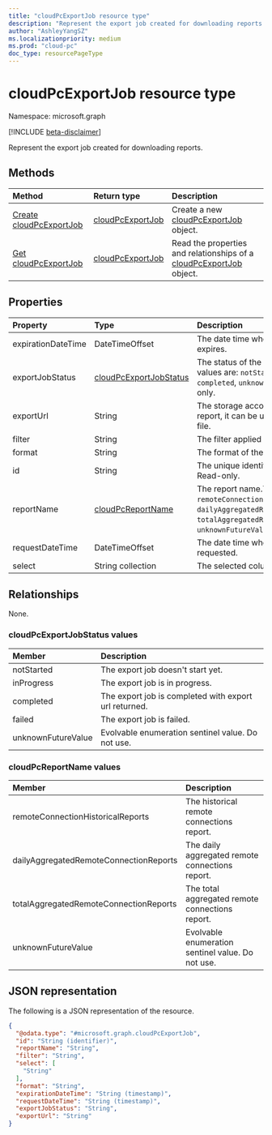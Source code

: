 ```yaml
---
title: "cloudPcExportJob resource type"
description: "Represent the export job created for downloading reports."
author: "AshleyYangSZ"
ms.localizationpriority: medium
ms.prod: "cloud-pc"
doc_type: resourcePageType
---
```


# cloudPcExportJob resource type

Namespace: microsoft.graph

[!INCLUDE [beta-disclaimer](../../includes/beta-disclaimer.md)]

Represent the export job created for downloading reports.

## Methods
|Method|Return type|Description|
|:---|:---|:---|
|[Create cloudPcExportJob](../api/cloudpcreports-post-exportjobs.md)|[cloudPcExportJob](../resources/cloudpcexportjob.md)|Create a new [cloudPcExportJob](../resources/cloudpcexportjob.md) object.|
|[Get cloudPcExportJob](../api/cloudpcexportjob-get.md)|[cloudPcExportJob](../resources/cloudpcexportjob.md)|Read the properties and relationships of a [cloudPcExportJob](../resources/cloudpcexportjob.md) object.|

## Properties
|Property|Type|Description|
|:---|:---|:---|
|expirationDateTime|DateTimeOffset|The date time when the export job expires.|
|exportJobStatus|[cloudPcExportJobStatus](#cloudpcexportjobstatus-values)|The status of the export job.The possible values are: `notStarted`, `inProgress`, `completed`, `unknownFutureValue`. Read-only.|
|exportUrl|String|The storage account url of the exported report, it can be used to download the file.|
|filter|String|The filter applied on the report.|
|format|String|The format of the exported report.|
|id|String|The unique identifier for the report. Read-only.|
|reportName|[cloudPcReportName](#cloudpcreportname-values)|The report name.The possible values are: `remoteConnectionHistoricalReports`, `dailyAggregatedRemoteConnectionReports`, `totalAggregatedRemoteConnectionReports`, `unknownFutureValue`.|
|requestDateTime|DateTimeOffset|The date time when the export job was requested.|
|select|String collection|The selected columns of the report.|

## Relationships
None.

### cloudPcExportJobStatus values

|Member|Description|
|:---|:---|
|notStarted|The export job doesn't start yet.|
|inProgress|The export job is in progress.|
|completed|The export job is completed with export url returned. |
|failed|The export job is failed. |
|unknownFutureValue|Evolvable enumeration sentinel value. Do not use. |

### cloudPcReportName values

|Member|Description|
|:---|:---|
|remoteConnectionHistoricalReports|The historical remote connections report.|
|dailyAggregatedRemoteConnectionReports|The daily aggregated remote connections report. |
|totalAggregatedRemoteConnectionReports|The total aggregated remote connections report.|
|unknownFutureValue|Evolvable enumeration sentinel value. Do not use. |

## JSON representation
The following is a JSON representation of the resource.
<!-- {
  "blockType": "resource",
  "keyProperty": "id",
  "@odata.type": "microsoft.graph.cloudPcExportJob",
  "openType": false
}
-->
``` json
{
  "@odata.type": "#microsoft.graph.cloudPcExportJob",
  "id": "String (identifier)",
  "reportName": "String",
  "filter": "String",
  "select": [
    "String"
  ],
  "format": "String",
  "expirationDateTime": "String (timestamp)",
  "requestDateTime": "String (timestamp)",
  "exportJobStatus": "String",
  "exportUrl": "String"
}
```

